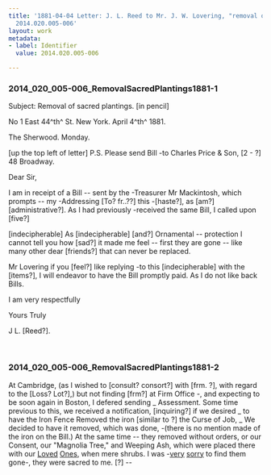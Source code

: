 ```yaml
---
title: '1881-04-04 Letter: J. L. Reed to Mr. J. W. Lovering, "removal of sacred plantings,"
  2014.020.005-006'
layout: work
metadata:
- label: Identifier
  value: 2014.020.005-006

---
```

<div class="pages">
<div id="page-1484520">
<h3><a name="page-1484520">2014_020_005-006_RemovalSacredPlantings1881-1</a></h3>
<div class="page-content">
<p>Subject: Removal of sacred plantings. [in pencil]</p>
<p>No 1 East 44^th^ St.<span class='line-break'> </span>New York. April 4^th^ 1881.</p>
<p>The Sherwood.<span class='line-break'> </span>Monday.</p>
<p>[up the top left of letter]<span class='line-break'> </span>P.S. Please send Bill -<span class='line-break'></span>to Charles Price &amp; Son,<span class='line-break'> </span>[2 - ?] 48 Broadway.</p>
<p>Dear Sir,</p>
<p>I am in receipt of a<span class='line-break'> </span>Bill -- sent by the -<span class='line-break'></span>Treasurer Mr Mackintosh,<span class='line-break'> </span>which prompts -- my -<span class='line-break'></span>Addressing [To? fr..??] this -<span class='line-break'></span>[haste?], as [am?] [administrative?].<span class='line-break'> </span>As I had previously -<span class='line-break'></span>received the same Bill,<span class='line-break'> </span>I called upon [five?]</p>
<p>[indecipherable] As [indecipherable]<span class='line-break'> </span>[and?] Ornamental -- <span class='line-break'> </span>protection I cannot<span class='line-break'> </span>tell you how [sad?] it<span class='line-break'> </span>made me feel -- first<span class='line-break'> </span>they are gone -- like many<span class='line-break'> </span>other dear [friends?] that can<span class='line-break'> </span>never be replaced.</p>
<p>Mr Lovering if you<span class='line-break'> </span>[feel?] like replying -<span class='line-break'></span>to this [indecipherable] with<span class='line-break'> </span>the [items?], I will<span class='line-break'> </span>endeavor to have<span class='line-break'> </span>the Bill promptly paid.<span class='line-break'> </span>As I do not like back Bills.</p>
<p>I am very respectfully</p>
<p>Yours Truly</p>
<p>J L. [Reed?].</p>
</div>
</div>
<br />
<div id="page-1484521">
<h3><a name="page-1484521">2014_020_005-006_RemovalSacredPlantings1881-2</a></h3>
<div class="page-content">
<p>At Cambridge, (as<span class='line-break'> </span>I wished to [consult? consort?] <span class='line-break'> </span>with [frm. ?], with regard <span class='line-break'> </span>to the [Loss? Lot?],) but not <span class='line-break'> </span>finding [frm?] at Firm <span class='line-break'> </span>Office -, and expecting <span class='line-break'> </span>to be soon again <span class='line-break'> </span>in Boston, I defered <span class='line-break'> </span>sending _ Assessment.<span class='line-break'> </span>Some time previous to <span class='line-break'> </span>this, we received a<span class='line-break'> </span>notification, [inquiring?]<span class='line-break'> </span>if we desired _ to have<span class='line-break'> </span>the Iron Fence Removed<span class='line-break'> </span>the iron [similar to ?]<span class='line-break'> </span>the Curse of Job, _ We<span class='line-break'> </span>decided to have it<span class='line-break'> </span>removed, which was<span class='line-break'> </span>done, -(there is no mention<span class='line-break'> </span>made of the iron on <span class='line-break'> </span>the Bill.) At the same<span class='line-break'> </span>time -- they removed<span class='line-break'> </span>without orders, or our<span class='line-break'> </span>Consent, our "Magnolia<span class='line-break'> </span>Tree," and Weeping Ash,<span class='line-break'> </span>which were placed there<span class='line-break'> </span>with our <ins>Loved</ins> <ins>Ones</ins>, when<span class='line-break'> </span>mere shrubs. I was -<span class='line-break'></span><ins>very</ins>  <ins>sorry</ins> to find them<span class='line-break'> </span>gone-, they were sacred<span class='line-break'> </span>to me. [?] --</p>
</div>
</div>
<br />
</div>
